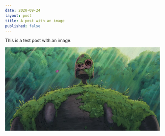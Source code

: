 ```yaml
---
date: 2020-09-24
layout: post
title: A post with an image
published: false
---
```


This is a test post with an image.

![](/assets/Robot_laputa.png)
